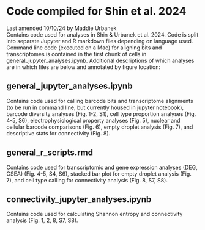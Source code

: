 # Code compiled for Shin et al. 2024
Last amended 10/10/24 by Maddie Urbanek  
Contains code used for analyses in Shin & Urbanek et al. 2024. Code is split into separate Jupyter and R markdown files depending on language used. Command line code (executed on a Mac) for aligning bits and transcriptomes is contained in the first chunk of cells in general_jupyter_analyses.ipynb. Additional descriptions of which analyses are in which files are below and annotated by figure location: 

## general_jupyter_analyses.ipynb
Contains code used for calling barcode bits and transcriptome alignments (to be run in command line, but currently housed in jupyter notebook), barcode diversity analyses (Fig. 1-2, S1), cell type proportion analyses (Fig. 4-5, S6), electrophysiological property analyses (Fig. 5), nuclear and cellular barcode comparisons (Fig. 6), empty droplet analysis (Fig. 7), and descriptive stats for connectivity (Fig. 8).

## general_r_scripts.rmd
Contains code used for transcriptomic and gene expression analyses (DEG, GSEA) (Fig. 4-5, S4, S6), stacked bar plot for empty droplet analysis (Fig. 7), and cell type calling for connectivity analysis (Fig. 8, S7, S8). 

## connectivity_jupyter_analyses.ipynb
Contains code used for calculating Shannon entropy and connectivity analysis (Fig. 1, 2, 8, S7, S8).
